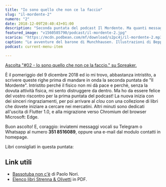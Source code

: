 ```yaml
---
title: "Io sono quello che non ce la faccio"
slug: "il-mordente-2"
numero: "2"
date: 2018-12-09T20:40:43+01:00
description: "Seconda puntata del podcast Il Mordente. Ma quanti messaggi avete inviato?"
featured_image: "v1560585790/podcast/il-mordente-2.jpg"
scarica: "https://mcdn.podbean.com/mf/download/s2pc4j/il-mordente-2.mp3"
caption: "Le avventure del barone di Munchhausen. Illustrazioni di Beppe Madaudo."
podcast: current-menu-item

---
```

<a class="spreaker-player" href="https://www.spreaker.com/episode/16425668" data-resource="episode_id=16425668" data-width="100%" data-height="200px" data-theme="light" data-playlist="false" data-playlist-continuous="false" data-autoplay="false" data-live-autoplay="false" data-chapters-image="true" data-episode-image-position="right" data-hide-logo="false" data-hide-likes="false" data-hide-comments="false" data-hide-sharing="false" >Ascolta "#02 - Io sono quello che non ce la faccio." su Spreaker.</a>

È il pomeriggio del 9 dicembre 2018 ed io mi trovo, abbastanza intristito, a scrivere queste righe prima di mandare in onda la seconda puntata de "Il Mordente". Intristito perché il fisico non mi dà pace e perchè, senza la dovuta attività fisica, mi sento distruggere da dentro. Ma ho da essere felice del vostro riscontro per la prima puntata del podcast! La nuova inizia con dei sinceri ringraziamenti, per poi arrivare al _clou_ con una collezione di libri che dovete iniziare a cercare nei mercatini. Altri minuti sono dedicati all'uscita di Flutter 1.0, e alla migrazione verso Chromium del browser Microsoft: Edge.

Buon ascolto! E, coraggio: inviatemi messaggi vocali su Telegram o Whatsapp al numero **351 8516089**, oppure una e-mail dal modulo contatti in homepage. 

Libri consigliati in questa puntata:

## Link utili
<ul>
<li><a class="text-info" href="https://amzn.to/2Usbs8Z" target="_blank" rel="nofollow" title="Vedi il libro Bassotuba non c'è su Amazon">Bassotuba non c'è</a> di Paolo Nori.</li>
<li><a class="text-info" href="http://www.storiaolivetti.it/upload/Iniziative%20culturali_Libri%20strenna_Elenco%20libri_6502.pdf" target="_blank" title="Vedi l'elenco dei libri Strenna Olivetti">Elenco libri Strenna & Olivetti</a> in PDF.</li>
</ul>